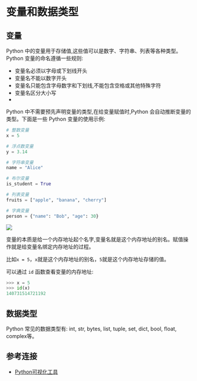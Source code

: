 # 变量和数据类型

## 变量
Python 中的变量用于存储值,这些值可以是数字、字符串、列表等各种类型。Python 变量的命名遵循一些规则:

- 变量名必须以字母或下划线开头
- 变量名不能以数字开头
- 变量名只能包含字母数字和下划线,不能包含空格或其他特殊字符
- 变量名区分大小写
- 
Python 中不需要预先声明变量的类型,在给变量赋值时,Python 会自动推断变量的类型。下面是一些 Python 变量的使用示例:

```python
# 整数变量
x = 5

# 浮点数变量 
y = 3.14

# 字符串变量
name = "Alice"

# 布尔变量
is_student = True

# 列表变量
fruits = ["apple", "banana", "cherry"]

# 字典变量
person = {"name": "Bob", "age": 30}

```
![](https://danerlt-1258802437.cos.ap-chongqing.myqcloud.com/b5FN1c.png)

变量的本质是给一个内存地址起个名字,变量名就是这个内存地址的别名。赋值操作就是给变量名绑定内存地址的过程。

比如`x = 5`，`x`就是这个内存地址的别名，`5`就是这个内存地址存储的值。

可以通过 `id` 函数查看变量的内存地址:
```python
>>> x = 5                                                             
>>> id(x)
140731514721192
```

## 数据类型

Python 常见的数据类型有: int, str, bytes, list, tuple, set, dict, bool, float, complex等。



## 参考连接

- [Python可视化工具](https://pythontutor.com/)